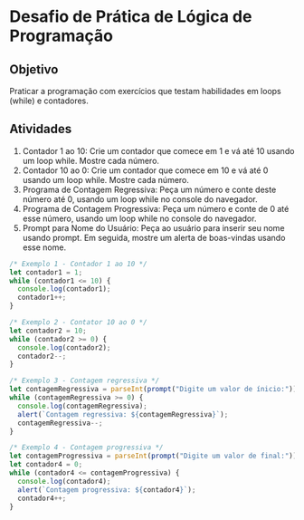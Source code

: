 # Desafio de Prática de Lógica de Programação

## Objetivo

Praticar a programação com exercícios que testam habilidades em loops (while) e contadores.

## Atividades

1. Contador 1 ao 10: Crie um contador que comece em 1 e vá até 10 usando um loop while. Mostre cada número.
2. Contador 10 ao 0: Crie um contador que comece em 10 e vá até 0 usando um loop while. Mostre cada número.
3. Programa de Contagem Regressiva: Peça um número e conte deste número até 0, usando um loop while no console do navegador.
4. Programa de Contagem Progressiva: Peça um número e conte de 0 até esse número, usando um loop while no console do navegador.
5. Prompt para Nome do Usuário: Peça ao usuário para inserir seu nome usando prompt. Em seguida, mostre um alerta de boas-vindas usando esse nome.

```javascript
/* Exemplo 1 - Contador 1 ao 10 */
let contador1 = 1;
while (contador1 <= 10) {
  console.log(contador1);
  contador1++;
}

/* Exemplo 2 - Contator 10 ao 0 */
let contador2 = 10;
while (contador2 >= 0) {
  console.log(contador2);
  contador2--;
}

/* Exemplo 3 - Contagem regressiva */
let contagemRegressiva = parseInt(prompt("Digite um valor de ínicio:"));
while (contagemRegressiva >= 0) {
  console.log(contagemRegressiva);
  alert(`Contagem regressiva: ${contagemRegressiva}`);
  contagemRegressiva--;
}

/* Exemplo 4 - Contagem progressiva */
let contagemProgressiva = parseInt(prompt("Digite um valor de final:"));
let contador4 = 0;
while (contador4 <= contagemProgressiva) {
  console.log(contador4);
  alert(`Contagem progressiva: ${contador4}`);
  contador4++;
}

```
